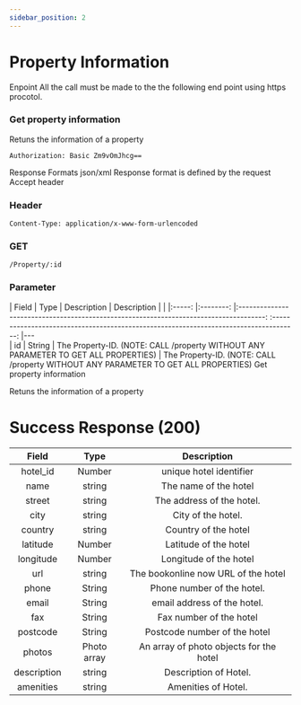 ```yaml
---
sidebar_position: 2
---
```


#  Property Information

Enpoint
All the call must be made to the the following end point using https procotol.
### Get property information
Retuns the information of a property
```
Authorization: Basic Zm9vOmJhcg==
```
Response Formats json/xml
Response format is defined by the request Accept header
### Header

```
Content-Type: application/x-www-form-urlencoded
```

###  GET 

```
/Property/:id
```


### Parameter

| Field 	|   Type   	|                                      Description                                      	|                                      Description                                      	|   	|
|:-----:	|:--------:	|:-------------------------------------------------------------------------------------:	:-------------------------------------------------------------------------------------:	|---	
| id    	|  String  	|   The Property-ID. (NOTE: CALL /property WITHOUT ANY PARAMETER TO GET ALL PROPERTIES) 	|   The Property-ID. (NOTE: CALL /property WITHOUT ANY PARAMETER TO GET ALL PROPERTIES) 
Get property information

Retuns the information of a property
#  Success Response (200)


|  **Field**  	    |    **Type**    	    |               **Description**              	|
|:-----------:  	|:--------------:	    |:------------------------------------------:	|
| hotel_id    	    |  Number        	    |    unique hotel identifier                 	|
| name        	    |  string        	    |   The name of the hotel                    	|
| street      	    |  string        	    |   The address of the hotel.                	|
| city        	    |  string        	    |   City of the hotel.                       	|
| country       	|  string           	|   Country of the hotel                     	|
| latitude    	    |  Number            	|   Latitude of the hotel                    	|
| longitude     	|  Number          	|   Longitude of the hotel                   	|
| url           	|  string           	|   The bookonline now URL of the hotel      	|
| phone        	|  String           	|   Phone number of the hotel.               	|
| email           	|  String           	|   email address of the hotel.              	|
| fax          	|  String        	    |   Fax number of the hotel                  	|
| postcode      	|  String           	|   Postcode number of the hotel             	|
| photos      	    |   Photo array     	|   An array of photo objects for the hotel  	|
| description   	|  string        	    |   Description of Hotel.                    	|
| amenities     	|  string        	    |   Amenities of Hotel.                      	|

